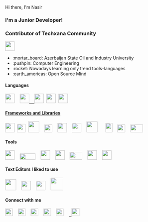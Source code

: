  Hi there, I'm Nasir
<div>
 <h3>I'm a Junior Developer!</h3>
 <h3> Contributor of Techxana Community</h3>  <a href='https://www.youtube.com/channel/UCmE8Psks_-SDw9iG1nn6MpQ'><img src='https://i.ibb.co/YTRdJDJ/Techxana-3.png' width='30px' height='30px'/></a>
</div>
<ul>
  <li listStyle='none'> :mortar_board: Azerbaijan State Oil and Industry University </li>
  <li> :pushpin: Computer Engineering </li>
  <li> :rocket: Nowadays learning only trend tools-languages</li>
  <li> :earth_americas: Open Source Mind </li>
</ul>

<h4>Languages<h4/>
  <div><pre><a href='https://www.javascript.com/'><img src='https://image.flaticon.com/icons/svg/541/541509.svg' width='30px' height='30px'/></a>  <a href='https://www.python.org/'><img src='https://image.flaticon.com/icons/svg/1822/1822899.svg' width='30px' height='30px'/>  <a href='https://www.cplusplus.com/'/><img src='https://user-images.githubusercontent.com/42747200/46140125-da084900-c26d-11e8-8ea7-c45ae6306309.png' width='30px' height='30px'/></a> <a href='https://www.typescriptlang.org/'><img src='https://cdn.worldvectorlogo.com/logos/typescript.svg' height='30px' width='30px'/></a> <a href='https://www.postgresql.org/'><img src='https://cdn0.iconfinder.com/data/icons/superuser-extension-dark/512/675172-data_database_sql_query-512.png' width='30xp' height='30px'/></pre></div>
<h4>Frameworks and Libraries</h4>
  <div><pre><a href='https://reactjs.org/'><img src='https://cdn.worldvectorlogo.com/logos/react.svg' width='30px' height='30px'/></a> <a href='https://redux.js.org/'><img src='https://cdn.worldvectorlogo.com/logos/redux.svg' width='27px' height='27px'/></a> <a href='https://reactrouter.com/'><img src='https://gitlab.com/uploads/-/system/project/avatar/10272305/logo-react-router.png' width='35px' height='35px'/></a>  <a href='https://jestjs.io/'><img src='https://d2eip9sf3oo6c2.cloudfront.net/tags/images/000/000/940/full/jestlogo.png' width='25px' height='25px'/></a>  <a href='https://www.djangoproject.com/'><img src='https://icon-library.com/images/django-icon/django-icon-0.jpg' width='30px' height='30px'/></a>  <a href='https://material-ui.com/'><img src='https://material-ui.com/static/logo.png' width='30px' height='30px'/></a>  <a href='https://webpack.js.org/'><img src='https://raw.githubusercontent.com/webpack/media/master/logo/icon-square-big.png' width='35px' height='35px'/></a>   <a href='https://gulpjs.com/'><img src='https://seeklogo.com/images/G/gulp-logo-415632861B-seeklogo.com.png' width='22px' height='30px'/></a>  <a href='https://getbootstrap.com/'><img src='https://cdn.worldvectorlogo.com/logos/bootstrap-4.svg' width='25px' height='25px'/></a>  <a href='https://tailwindcss.com/'><img src='https://seeklogo.com/images/M/materialize-logo-0FCAD8A6F8-seeklogo.com.png' width='40px' height='25px'/></a>   </pre></div>  
<h4>Tools</h4>
  <div><pre><a href='https://www.adobe.com/products/xd.html'><img src='https://upload.wikimedia.org/wikipedia/commons/thumb/c/c2/Adobe_XD_CC_icon.svg/1200px-Adobe_XD_CC_icon.svg.png' width='30px' height='30px'/></a>  <a href='https://www.npmjs.com/'><img src='https://upload.wikimedia.org/wikipedia/commons/thumb/d/db/Npm-logo.svg/1280px-Npm-logo.svg.png' width='50px' height='20px'/></a>  <a href='https://yarnpkg.com/'><img src='https://www.uokpl.rs/fpng/f/93-937553_yarn-package-manager.png' width='30xp' height='30px'/></a>  <a href='https://sass-lang.com/'><img src='https://cdn.worldvectorlogo.com/logos/sass-1.svg' width='30xp' height='30px'/></a>  <a href='http://lesscss.org/'><img src='https://upload.wikimedia.org/wikipedia/commons/8/81/LESS_Logo.svg' width='40xp' height='25px'/></a>  <a href='https://git-scm.com/'><img src='https://cdn.worldvectorlogo.com/logos/git-icon.svg' width='30xp' height='30px'/></a>  <a href='https://github.com/nasirmovlamov'><img src='https://github.githubassets.com/images/modules/logos_page/GitHub-Mark.png' width='30xp' height='30px'/></a>   </pre></div>
<h4>Text Editors I liked to use</h4>
    <div><pre><a href='https://atom.io/'><img src='https://icon2.cleanpng.com/20180514/abe/kisspng-atom-text-editor-source-code-editor-visual-studio-5af92043eaf496.4540113715262761639624.jpg' width='35px' height='35px'/></a>  <a href='https://code.visualstudio.com/'><img src='https://cdn.worldvectorlogo.com/logos/visual-studio-code.svg' width='30px' height='30px'/></a>  <a href='https://www.sublimetext.com/'><img src='https://cdn.worldvectorlogo.com/logos/sublime-text.svg' width='30px' height='30px'/></a>  <a href='https://www.jetbrains.com/pycharm/'><img src='https://external-preview.redd.it/68RuLLrsBdxbVJLxm3py3YoK6zX0aPIv3qttEhkb0_4.jpg?auto=webp&s=e2c12b1dc5be819f2f076f46454912a3c4bc3f2d' width='40px' height='40px'/></a></pre></div>
<h4> Connect with me </h4>
<div>
<pre><a href='https://www.facebook.com/nasir.mov.5/'><img src='https://image.flaticon.com/icons/svg/733/733603.svg' width='24px' height='24px' /></a>  <a href='https://www.linkedin.com/feed/'><img src='https://image.flaticon.com/icons/svg/61/61109.svg'24px' width='24px'/></a>  <a href='mailto:nasirmovlamov@gmail.com'><img src='https://www.pinclipart.com/picdir/big/49-494216_download-logo-imel-vektor-png-clipart-logo-clip.png' width='24px' height='24px'/></a>  <a href='tel:+994553063702'><img src='https://image.flaticon.com/icons/svg/733/733641.svg' height='24px' width='24px'/></a>  <a href='https://t.me/nasirmovlamov'><img src='https://image.flaticon.com/icons/svg/1051/1051317.svg' height='24px' width='24px'/></a>  <a href='https://www.instagram.com/nasirmovlamov/'> <img src='https://upload-icon.s3.us-east-2.amazonaws.com/uploads/icons/png/12918182511566470606-512.png' width='25px' height='25px'/></a>
</pre> 
</div>
